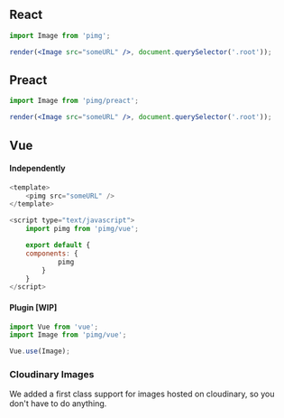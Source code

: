 ## React

```jsx
import Image from 'pimg';

render(<Image src="someURL" />, document.querySelector('.root'));
```

## Preact

```jsx
import Image from 'pimg/preact';

render(<Image src="someURL" />, document.querySelector('.root'));
```

## Vue

#### Independently

```js
<template>
    <pimg src="someURL" />
</template>

<script type="text/javascript">
    import pimg from 'pimg/vue';

    export default {
    components: {
            pimg
        }
    }
</script>
```

#### Plugin \[WIP\]

```js
import Vue from 'vue';
import Image from 'pimg/vue';

Vue.use(Image);
```

### Cloudinary Images

We added a first class support for images hosted on cloudinary, so you don't have to do anything.



